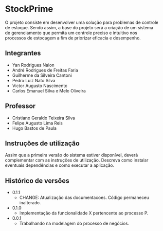 # StockPrime

O projeto consiste em desenvolver uma solução para problemas de controle de estoque. Sendo assim, a base do projeto será a criação de um sistema de gerenciamento que permita um controle preciso e intuitivo nos processos de estocagem a fim de priorizar eficacia e desempenho.

## Integrantes

* Yan Rodrigues Nalon
* André Rodrigues de Freitas Faria
* Guilherme da Silveira Cantoni
* Pedro Luiz Nato Silva
* Victor Augusto Nascimento
* Carlos Emanuel Silva e Melo Oliveira

## Professor

* Cristiano Geraldo Teixeira Silva
* Felipe Augusto Lima Reis
* Hugo Bastos de Paula

## Instruções de utilização

Assim que a primeira versão do sistema estiver disponível, deverá complementar com as instruções de utilização. Descreva como instalar eventuais dependências e como executar a aplicação.

## Histórico de versões

* 0.1.1
    * CHANGE: Atualização das documentacoes. Código permaneceu inalterado.
* 0.1.0
    * Implementação da funcionalidade X pertencente ao processo P.
* 0.0.1
    * Trabalhando na modelagem do processo de negócios.

